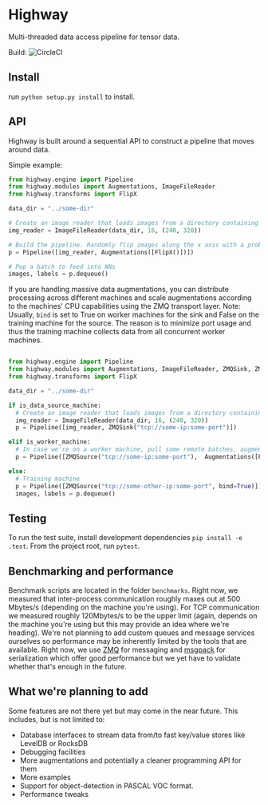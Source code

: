 # Highway
Multi-threaded data access pipeline for tensor data.

Build: ![CircleCI](https://circleci.com/gh/sebastian-schlecht/highway.svg?style=svg&circle-token=8ca49a7720b3ba3404a56f277d6a533c420b24cb)


## Install
run ```python setup.py install``` to install.


## API
Highway is built around a sequential API to construct a pipeline that moves around data.

Simple example:

```python
from highway.engine import Pipeline
from highway.modules import Augmentations, ImageFileReader
from highway.transforms import FlipX

data_dir = "../some-dir"

# Create an image reader that loads images from a directory containing sub-directories for each label
img_reader = ImageFileReader(data_dir, 16, (240, 320))

# Build the pipeline. Randomly flip images along the x axis with a probability p=0.5
p = Pipeline([img_reader, Augmentations([FlipX()])])

# Pop a batch to feed into NNs
images, labels = p.dequeue()
```


If you are handling massive data augmentations, you can distribute processing across different machines and scale augmentations according to the machines' CPU capabilities using the ZMQ transport layer. Note: Usually, ```bind``` is set to True on worker machines for the sink and False on the training machine for the source. The reason is to minimize port usage and thus the training machine collects data from all concurrent worker machines.

```python

from highway.engine import Pipeline
from highway.modules import Augmentations, ImageFileReader, ZMQSink, ZMQSource
from highway.transforms import FlipX

data_dir = "../some-dir"

if is_data_source_machine:
  # Create an image reader that loads images from a directory containing sub-directories for each label
  img_reader = ImageFileReader(data_dir, 16, (240, 320))
  p = Pipeline([img_reader, ZMQSink("tcp://some-ip:some-port")])

elif is_worker_machine:
  # In case we're on a worker machine, pull some remote batches, augment them and push them into the training machine
  p = Pipeline([ZMQSource("tcp://some-ip:some-port"),  Augmentations([FlipX(), ...], ZMQSink("tcp://some-other-ip:some-port", bind=False)])

else:
  # Training machine
  p = Pipeline([ZMQSource("tcp://some-other-ip:some-port", bind=True)])
  images, labels = p.dequeue()
```

## Testing
To run the test suite, install development dependencies ```pip install -e .test```.
From the project root, run ```pytest```.

## Benchmarking and performance
Benchmark scripts are located in the folder ```benchmarks```. Right now, we measured that inter-process communication roughly maxes out at 500 Mbytes/s (depending on the machine you're using). For TCP communication we measured roughly 120Mbytes/s to be the upper limit (again, depends on the machine you're using but this may provide an idea where we're heading). We're not planning to add custom queues and message services ourselves so performance may be inherently limited by the tools that are available. Right now, we use [ZMQ](http://zeromq.org/) for messaging and [msgpack](https://pypi.python.org/pypi/msgpack-python) for serialization which offer good performance but we yet have to validate whether that's enough in the future.

## What we're planning to add
Some features are not there yet but may come in the near future. This includes, but is not limited to:

- Database interfaces to stream data from/to fast key/value stores like LevelDB or RocksDB
- Debugging facilities
- More augmentations and potentially a cleaner programming API for them
- More examples
- Support for object-detection in PASCAL VOC format.
- Performance tweaks
